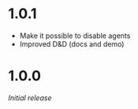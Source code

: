 # 1.0.1 
* Make it possible to disable agents
* Improved D&D (docs and demo)

# 1.0.0
_Initial release_
